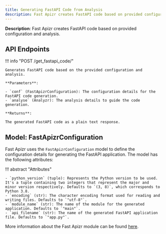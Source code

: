 ```yaml
---
title: Generating FastAPI Code from Analysis
description: Fast Apizr creates FastAPI code based on provided configuration and analysis.
---
```


**Description**: Fast Apizr creates FastAPI code based on provided configuration and analysis.

## API Endpoints

!!! info "POST /get_fastapi_code/"

    Generates FastAPI code based on the provided configuration and analysis.

    **Parameters**:

    - `conf` (FastApizrConfiguration): The configuration details for the FastAPI code generation.
    - `analyse` (Analyzr): The analysis details to guide the code generation.

    **Returns**:

    The generated FastAPI code as a plain text response.

## Model: FastApizrConfiguration

Fast Apizr uses the `FastApizrConfiguration` model to define the configuration details for generating the FastAPI application. The model has the following attributes:

!!! abstract "Attributes"

    - `python_version` (tuple): Represents the Python version to be used. It's a tuple containing two integers that represent the major and minor version respectively. Defaults to `(3, 8)`, which corresponds to Python 3.8.
    - `encoding` (str): The character encoding format used for reading and writing files. Defaults to `"utf-8"`.
    - `module_name` (str): The name of the module for the generated application. Defaults to `"main"`.
    - `api_filename` (str): The name of the generated FastAPI application file. Defaults to `"app.py"`.

More information about the Fast Apizr module can be found [here](/modules/fast-apizr/).
